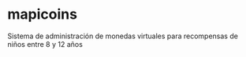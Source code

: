 # mapicoins
Sistema de administración de monedas virtuales para recompensas de niños entre 8 y 12 años
